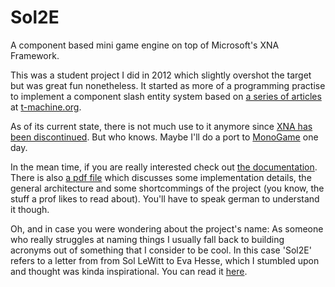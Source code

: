 # Sol2E
A component based mini game engine on top of Microsoft's XNA Framework.

This was a student project I did in 2012 which slightly overshot the target but was great fun nonetheless. It started as more of a programming practise to implement a component slash entity system based on [a series of articles](http://t-machine.org/index.php/2007/09/03/entity-systems-are-the-future-of-mmog-development-part-1/) at [t-machine.org](http://t-machine.org/).

As of its current state, there is not much use to it anymore since [XNA has been discontinued](http://www.gamasutra.com/view/news/185894/Its_official_XNA_is_dead.php). But who knows. Maybe I'll do a port to [MonoGame](http://www.monogame.net/) one day.

In the mean time, if you are really interested check out [the documentation](https://rawgit.com/chriskapffer/Sol2E/master/doc/generated/Index.html). There is also [a pdf file](https://rawgit.com/chriskapffer/Sol2E/master/Sol2E_Bericht.pdf) which discusses some implementation details, the general architecture and some shortcommings of the project (you know, the stuff a prof likes to read about). You'll have to speak german to understand it though.

Oh, and in case you were wondering about the project's name: As someone who really struggles at naming things I usually fall back to building acronyms out of something that I consider to be cool. In this case 'Sol2E' refers to a letter from from Sol LeWitt to Eva Hesse, which I stumbled upon and thought was kinda inspirational. You can read it [here](https://jwvpk.wordpress.com/2009/03/10/letter-from-sol-lewitt-to-eva-hesse/).

